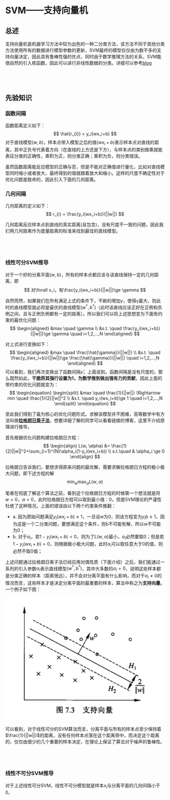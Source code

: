 # SVM——支持向量机

## 总述
支持向量机是机器学习方法中较为出色的一种二分类方法，该方法不同于其他分类方法使用所有的数据进行模型参数的更新，SVM最终的模型仅仅由为数不多的支持向量决定，因此具有鲁棒性强的优点，同时由于数学推理方法的关系，SVM能很自然的引入核函数，因此可以进行非线性数据的分类。详细可以参考[blog](https://blog.csdn.net/jieming2002/article/details/79317496)

&nbsp;
---
## 先验知识
### 函数间隔
函数距离定义如下：
$$
\hat{r_{i}} = y_i(wx_i+b)
$$
对于直线模型$(w, b)$，样本点带入模型之后的值$(wx_i+b)$表示样本点对直线的距离，其中正负号代表着方向（在直线的上方还是下方），与样本点的类别做乘就能表征分类的正确性，乘积为正，则分类正确；乘积为负，则分类错误。

虽然函数距离能反应模型的正确与否，但是不能对正确值进行量化，比如对直线模型同时缩小或者放大，最终得到的值就跟着放大和缩小。这样的尺度不确定性对于优化问题是致命的，因此引入下面的几何距离。

### 几何间隔
几何距离的定义如下：
$$
r_{i} = \frac{y_i(wx_i+b)}{||w||}
$$

几何距离反应样本点到直线的真实距离(且包含)，没有尺度不一致的问题，因此我们用几何距离作为度量距离的标准来找到最佳的直线模型。

&nbsp;
---
### 线性可分SVM推导

对于一个好的分离平面$(w, b)$，所有的样本点都应该与该直线保持一定的几何距离，即
$$
对\forall x_i，有\frac{y_i(wx_i+b)}{||w||}\ge \gamma
$$

自然而然，如果我们在所有满足上式的条件下，不断的增加$\gamma$，使得$\gamma$最大，则此时的直线模型就必将是最优的直线模型$(w^*, b^*)$（此时该直线应该正好在正例和负例之间，且与正例负例都有一定的距离）。所以我们可以将上述思想变为下面有约束的最优化问题：
$$
\begin{aligned}
&max \quad \gamma \\
&s.t. \quad \frac{y_i(wx_i+b)}{||w||}\ge \gamma \quad i=1,2,...,N
\end{aligned}
$$

对上式进行变换如下：
$$
\begin{aligned}
&max \quad \frac{\hat{\gamma}}{||w||} \\
&s.t. \quad \frac{y_i(wx_i+b)}{||w||}\ge \frac{\hat{\gamma}}{||w||} \quad i=1,2,...,N
\end{aligned}
$$
可以看到，我们再次变换出了函数间隔$\hat{\gamma}$，上面说到，函数间隔是没有尺度的，那么既然如此，**干脆将其强行设置为1，为数学推到做出强有力的贡献**，因此上面的带约束的优化问题就变为：
$$
\begin{equation}
\begin{split}
&max \quad \frac{1}{||w||} \Rightarrow min \quad \frac{1}{2}||w||^2 \\
&s.t. \quad y_i(wx_i+b)\ge 1 \quad i=1,2,...,N 
\end{split}  
\end{equation}
$$

至此我们得到了最为核心的优化问题形式。求解该模型并不困难，高等数学中有方法叫做[**拉格朗日乘子法**](https://blog.csdn.net/qq_40036484/article/details/80457800)，想要详细了解的同学可以看看链接的博客，这里不介绍原理进行推导。

首先根据优化问题构建拉格朗日方程：
$$
\begin{align}
L(w, \alpha) &= \frac{1}{2}||w||^2+\sum_{i=1}^{N}\alpha_i(1-y_i(wx_i+b)) \\
s.t.\quad & \alpha_i \ge 0
\end{align}
$$

拉格朗日告诉我们，要想求得原来问题的最优解，需要求解拉格朗日方程的极小极大问题，即下述方程的解
$$
\mathop{min}_{w} \mathop{max}_{\alpha}L(w,\alpha)
$$

笔者在彻底了解这个算法之前，看到这个拉格朗日方程的时候第一个想法就是将$w=0，\alpha=0$，此时拉格朗日方程可以取到最小值：0，但是SVM理论的严谨性杜绝了这种情况。上面的错误由以下两个约束条件推翻：

- a. 因为原始问题满足$y_i(wx_i+b)\ge 1$，一旦设$w$为0，则该方程变为$y_ib\ge 1$，因为这是一个二分类问题，要想满足这个条件，则b不可能有解，所以$w$不可能为0；
- b. 对于$\alpha_i$，若$1-y_i(wx_i+b) < 0$，则为了$L(w, \alpha)$最小，$\alpha_i$必然要取0；但是若$1-y_i(wx_i+b) = 0$，则根据极小极大问题，此时$\alpha_i$可以取任意大于0的值，则必然不取0值；

上述问题通过拉格朗日乘子法已经应用对偶性质（下面介绍）之后，我们能通过一系列的引入参数$\alpha_i$表示直线模型$(w^*, b^*)$，其中大多数的$\alpha_i=0$，说明这些样本都是分类正确的样本（距离很远），并不会对分离平面有什么影响，而对于$\alpha_i \ne 0$的情况而言，这些样本才是决定分离平面的最重要的样本，算法中称之为**支持向量**。一个例子如下图：

<img src="imgs/2019-07-28-22-41-00.png">

可以看到，对于线性可分的SVM算法而言，分离平面与所有的样本点至少保持着$\frac{1}{||w||}$的距离，没有任何样本点落在这个距离带中，而决定这个距离的，仅仅由很少的几个重要的样本决定，在理论上保证了算法对于噪声的鲁棒性。

&nbsp;
---
### 线性不可分SVM推导
对于上述线性可分SVM，线性不可分模型就是样本$x_i$与分离平面的几何间隔小于0，
